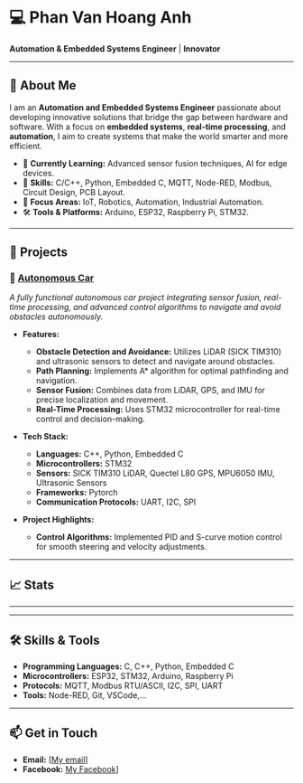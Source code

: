 # 💻 Phan Van Hoang Anh

**Automation & Embedded Systems Engineer** | **Innovator**

---

## 👋 About Me
I am an **Automation and Embedded Systems Engineer** passionate about developing innovative solutions that bridge the gap between hardware and software. With a focus on **embedded systems**, **real-time processing**, and **automation**, I aim to create systems that make the world smarter and more efficient.

- 🌱 **Currently Learning:** Advanced sensor fusion techniques, AI for edge devices.
- 🔧 **Skills:** C/C++, Python, Embedded C, MQTT, Node-RED, Modbus, Circuit Design, PCB Layout.
- 🎯 **Focus Areas:** IoT, Robotics, Automation, Industrial Automation.
- 🛠 **Tools & Platforms:** Arduino, ESP32, Raspberry Pi, STM32.

---

## 🚀 Projects

### 🤖 [Autonomous Car](#)
*A fully functional autonomous car project integrating sensor fusion, real-time processing, and advanced control algorithms to navigate and avoid obstacles autonomously.*

- **Features:**
  - **Obstacle Detection and Avoidance:** Utilizes LiDAR (SICK TIM310) and ultrasonic sensors to detect and navigate around obstacles.
  - **Path Planning:** Implements A* algorithm for optimal pathfinding and navigation.
  - **Sensor Fusion:** Combines data from LiDAR, GPS, and IMU for precise localization and movement.
  - **Real-Time Processing:** Uses STM32 microcontroller for real-time control and decision-making.

- **Tech Stack:**
  - **Languages:** C++, Python, Embedded C
  - **Microcontrollers:** STM32
  - **Sensors:** SICK TIM310 LiDAR, Quectel L80 GPS, MPU6050 IMU, Ultrasonic Sensors
  - **Frameworks:** Pytorch
  - **Communication Protocols:** UART, I2C, SPI

- **Project Highlights:**
  - **Control Algorithms:** Implemented PID and S-curve motion control for smooth steering and velocity adjustments.

---

## 📈 Stats

---

---

## 🛠️ Skills & Tools

- **Programming Languages:** C, C++, Python, Embedded C
- **Microcontrollers:** ESP32, STM32, Arduino, Raspberry Pi
- **Protocols:** MQTT, Modbus RTU/ASCII, I2C, SPI, UART
- **Tools:** Node-RED, Git, VSCode,...

---

## 📫 Get in Touch

- **Email:** [[My email](https://www.facebook.com/phan.hoanganh.562/)]
- **Facebook:** [My Facebook](https://www.facebook.com/phan.hoanganh.562/)]

